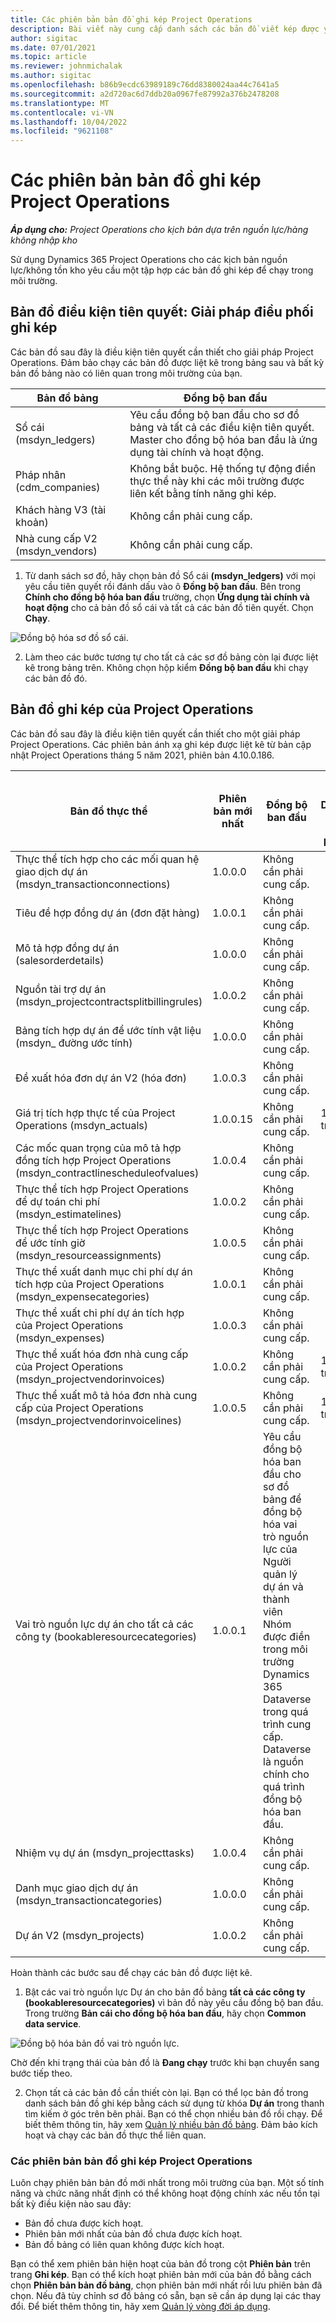 ```yaml
---
title: Các phiên bản bản đồ ghi kép Project Operations
description: Bài viết này cung cấp danh sách các bản đồ viết kép được yêu cầu Dynamics 365 Project Operations.
author: sigitac
ms.date: 07/01/2021
ms.topic: article
ms.reviewer: johnmichalak
ms.author: sigitac
ms.openlocfilehash: b86b9ecdc63989189c76dd8380024aa44c7641a5
ms.sourcegitcommit: a2d720ac6d7ddb20a0967fe87992a376b2478208
ms.translationtype: MT
ms.contentlocale: vi-VN
ms.lasthandoff: 10/04/2022
ms.locfileid: "9621108"
---
```

# <a name="project-operations-dual-write-map-versions"></a>Các phiên bản bản đồ ghi kép Project Operations

_**Áp dụng cho:** Project Operations cho kịch bản dựa trên nguồn lực/hàng không nhập kho_

Sử dụng Dynamics 365 Project Operations cho các kịch bản nguồn lực/không tồn kho yêu cầu một tập hợp các bản đồ ghi kép để chạy trong môi trường. 

## <a name="prerequisite-maps-dual-write-orchestration-solution"></a>Bản đồ điều kiện tiên quyết: Giải pháp điều phối ghi kép

Các bản đồ sau đây là điều kiện tiên quyết cần thiết cho giải pháp Project Operations. Đảm bảo chạy các bản đồ được liệt kê trong bảng sau và bất kỳ bản đồ bảng nào có liên quan trong môi trường của bạn.

| Bản đồ bảng | Đồng bộ ban đầu |
| --- | --- |
| Sổ cái (msdyn_ledgers) | Yêu cầu đồng bộ ban đầu cho sơ đồ bảng và tất cả các điều kiện tiên quyết. Master cho đồng bộ hóa ban đầu là ứng dụng tài chính và hoạt động. |
| Pháp nhân (cdm_companies) | Không bắt buộc. Hệ thống tự động điền thực thể này khi các môi trường được liên kết bằng tính năng ghi kép. |
| Khách hàng V3 (tài khoản) | Không cần phải cung cấp. |
| Nhà cung cấp V2 (msdyn_vendors) | Không cần phải cung cấp. |

1. Từ danh sách sơ đồ, hãy chọn bản đồ Sổ cái **(msdyn\_ledgers)** với mọi yêu cầu tiên quyết rồi đánh dấu vào ô **Đồng bộ ban đầu**. Bên trong **Chính cho đồng bộ hóa ban đầu** trường, chọn **Ứng dụng tài chính và hoạt động** cho cả bản đồ sổ cái và tất cả các bản đồ tiên quyết. Chọn **Chạy**.

![Đồng bộ hóa sơ đồ sổ cái.](media/DW6.png)

2. Làm theo các bước tương tự cho tất cả các sơ đồ bảng còn lại được liệt kê trong bảng trên. Không chọn hộp kiểm **Đồng bộ ban đầu** khi chạy các bản đồ đó.

## <a name="project-operations-dual-write-maps"></a>Bản đồ ghi kép của Project Operations

Các bản đồ sau đây là điều kiện tiên quyết cần thiết cho một giải pháp Project Operations. Các phiên bản ánh xạ ghi kép được liệt kê từ bản cập nhật Project Operations tháng 5 năm 2021, phiên bản 4.10.0.186.

| Bản đồ thực thể | Phiên bản mới nhất | Đồng bộ ban đầu | Phiên bản Dynamics 365 Finance bắt buộc |
| --- | --- | --- | --- |
| Thực thể tích hợp cho các mối quan hệ giao dịch dự án (msdyn\_transactionconnections) | 1.0.0.0 | Không cần phải cung cấp. ||
| Tiêu đề hợp đồng dự án (đơn đặt hàng) | 1.0.0.1 | Không cần phải cung cấp. ||
| Mô tả hợp đồng dự án (salesorderdetails) | 1.0.0.0 | Không cần phải cung cấp. ||
| Nguồn tài trợ dự án (msdyn_projectcontractsplitbillingrules) | 1.0.0.2 | Không cần phải cung cấp. ||
| Bảng tích hợp dự án để ước tính vật liệu (msdyn\_ đường ước tính) | 1.0.0.0 | Không cần phải cung cấp. ||
| Đề xuất hóa đơn dự án V2 (hóa đơn) | 1.0.0.3 | Không cần phải cung cấp. ||
| Giá trị tích hợp thực tế của Project Operations (msdyn_actuals) | 1.0.0.15 | Không cần phải cung cấp. |10.0.29 trở lên|
| Các mốc quan trọng của mô tả hợp đồng tích hợp Project Operations (msdyn_contractlinescheduleofvalues) | 1.0.0.4 | Không cần phải cung cấp. ||
| Thực thể tích hợp Project Operations để dự toán chi phí (msdyn_estimatelines) | 1.0.0.2 | Không cần phải cung cấp. ||
| Thực thể tích hợp Project Operations để ước tính giờ (msdyn_resourceassignments) | 1.0.0.5 | Không cần phải cung cấp. ||
| Thực thể xuất danh mục chi phí dự án tích hợp của Project Operations (msdyn_expensecategories) | 1.0.0.1 | Không cần phải cung cấp. ||
| Thực thể xuất chi phí dự án tích hợp của Project Operations (msdyn_expenses) | 1.0.0.3 | Không cần phải cung cấp. ||
| Thực thể xuất hóa đơn nhà cung cấp của Project Operations (msdyn_projectvendorinvoices) | 1.0.0.2 | Không cần phải cung cấp. |10.0.29 trở lên|
| Thực thể xuất mô tả hóa đơn nhà cung cấp của Project Operations (msdyn_projectvendorinvoicelines) | 1.0.0.5 | Không cần phải cung cấp. | 10.0.29 trở lên |
| Vai trò nguồn lực dự án cho tất cả các công ty (bookableresourcecategories) | 1.0.0.1 | Yêu cầu đồng bộ hóa ban đầu cho sơ đồ bảng để đồng bộ hóa vai trò nguồn lực của Người quản lý dự án và thành viên Nhóm được điền trong môi trường Dynamics 365 Dataverse trong quá trình cung cấp. Dataverse là nguồn chính cho quá trình đồng bộ hóa ban đầu. ||
| Nhiệm vụ dự án (msdyn_projecttasks) | 1.0.0.4 | Không cần phải cung cấp. ||
| Danh mục giao dịch dự án (msdyn_transactioncategories) | 1.0.0.0 | Không cần phải cung cấp. ||
| Dự án V2 (msdyn_projects) | 1.0.0.2 | Không cần phải cung cấp. ||

Hoàn thành các bước sau để chạy các bản đồ được liệt kê.

1. Bật các vai trò nguồn lực Dự án cho bản đồ bảng **tất cả các công ty (bookableresourcecategories)** vì bản đồ này yêu cầu đồng bộ ban đầu. Trong trường **Bản cái cho đồng bộ hóa ban đầu**, hãy chọn **Common data service**. 

 ![Đồng bộ hóa bản đồ vai trò nguồn lực.](media/6ResourceInitialSync.jpg)

 Chờ đến khi trạng thái của bản đồ là **Đang chạy** trước khi bạn chuyển sang bước tiếp theo.

2. Chọn tất cả các bản đồ cần thiết còn lại. Bạn có thể lọc bản đồ trong danh sách bản đồ ghi kép bằng cách sử dụng từ khóa **Dự án** trong thanh tìm kiếm ở góc trên bên phải. Bạn có thể chọn nhiều bản đồ rồi chạy. Để biết thêm thông tin, hãy xem [Quản lý nhiều bản đồ bảng](/dynamics365/fin-ops-core/dev-itpro/data-entities/dual-write/multiple-entity-maps). Đảm bảo kích hoạt và chạy các bản đồ thực thể liên quan.

### <a name="project-operations-dual-write-map-versions"></a>Các phiên bản bản đồ ghi kép Project Operations

Luôn chạy phiên bản bản đồ mới nhất trong môi trường của bạn. Một số tính năng và chức năng nhất định có thể không hoạt động chính xác nếu tồn tại bất kỳ điều kiện nào sau đây:

- Bản đồ chưa được kích hoạt.
- Phiên bản mới nhất của bản đồ chưa được kích hoạt. 
- Bản đồ bảng có liên quan không được kích hoạt.

Bạn có thể xem phiên bản hiện hoạt của bản đồ trong cột **Phiên bản** trên trang **Ghi kép**. Bạn có thể kích hoạt phiên bản mới của bản đồ bằng cách chọn **Phiên bản bản đồ bảng**, chọn phiên bản mới nhất rồi lưu phiên bản đã chọn. Nếu đã tùy chỉnh sơ đồ bảng có sẵn, bạn sẽ cần áp dụng lại các thay đổi. Để biết thêm thông tin, hãy xem [Quản lý vòng đời áp dụng](/dynamics365/fin-ops-core/dev-itpro/data-entities/dual-write/app-lifecycle-management).

